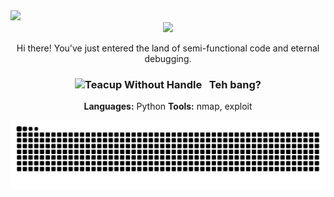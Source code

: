 <!-- <img src="https://media1.tenor.com/m/slXqsD1oE-4AAAAd/lyney-lynette.gif" width="900"> -->
<!-- <img src="https://media1.tenor.com/m/Jat0oxpwUIcAAAAd/fruits-basket-furuba.gif" width="900"> -->
<img src="https://media1.tenor.com/m/Bkblnhb3kAYAAAAC/adjusting-the-glasses-taro-sakamoto.gif" width="900">

<div align="center">
<img src="https://img.shields.io/badge/count-00001-2f2f2f?style=for-the-badge&labelColor=111111&color=2f2f2f&logoColor=ffffff&label=count
"

</div>

Hi there! You've just entered the land of semi-functional code and eternal debugging.

### <img src="https://user-images.githubusercontent.com/74038190/216120974-24a76b31-7f39-41f1-a38f-b3c1377cc612.png" alt="Teacup Without Handle" width="20" /> &nbsp; Teh bang?

**Languages:** Python    **Tools:** nmap, exploit



<img src="https://raw.githubusercontent.com/kimmyxpow/kimmyxpow/output/snake.svg" alt="Snake animation" />

###

